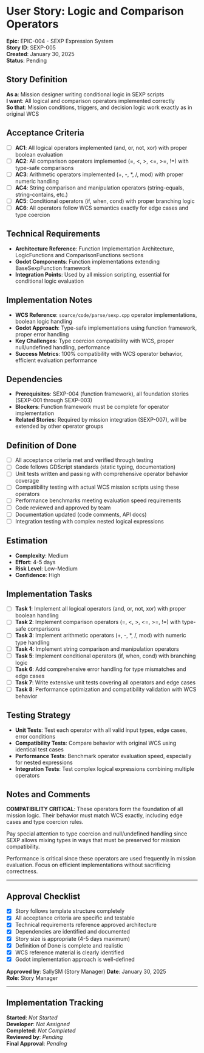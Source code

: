 # User Story: Logic and Comparison Operators

**Epic**: EPIC-004 - SEXP Expression System  
**Story ID**: SEXP-005  
**Created**: January 30, 2025  
**Status**: Pending

## Story Definition
**As a**: Mission designer writing conditional logic in SEXP scripts  
**I want**: All logical and comparison operators implemented correctly  
**So that**: Mission conditions, triggers, and decision logic work exactly as in original WCS

## Acceptance Criteria
- [ ] **AC1**: All logical operators implemented (and, or, not, xor) with proper boolean evaluation
- [ ] **AC2**: All comparison operators implemented (=, <, >, <=, >=, !=) with type-safe comparisons
- [ ] **AC3**: Arithmetic operators implemented (+, -, *, /, mod) with proper numeric handling
- [ ] **AC4**: String comparison and manipulation operators (string-equals, string-contains, etc.)
- [ ] **AC5**: Conditional operators (if, when, cond) with proper branching logic
- [ ] **AC6**: All operators follow WCS semantics exactly for edge cases and type coercion

## Technical Requirements
- **Architecture Reference**: Function Implementation Architecture, LogicFunctions and ComparisonFunctions sections
- **Godot Components**: Function implementations extending BaseSexpFunction framework
- **Integration Points**: Used by all mission scripting, essential for conditional logic evaluation

## Implementation Notes
- **WCS Reference**: `source/code/parse/sexp.cpp` operator implementations, boolean logic handling
- **Godot Approach**: Type-safe implementations using function framework, proper error handling
- **Key Challenges**: Type coercion compatibility with WCS, proper null/undefined handling, performance
- **Success Metrics**: 100% compatibility with WCS operator behavior, efficient evaluation performance

## Dependencies
- **Prerequisites**: SEXP-004 (function framework), all foundation stories (SEXP-001 through SEXP-003)
- **Blockers**: Function framework must be complete for operator implementation
- **Related Stories**: Required by mission integration (SEXP-007), will be extended by other operator groups

## Definition of Done
- [ ] All acceptance criteria met and verified through testing
- [ ] Code follows GDScript standards (static typing, documentation)
- [ ] Unit tests written and passing with comprehensive operator behavior coverage
- [ ] Compatibility testing with actual WCS mission scripts using these operators
- [ ] Performance benchmarks meeting evaluation speed requirements
- [ ] Code reviewed and approved by team
- [ ] Documentation updated (code comments, API docs)
- [ ] Integration testing with complex nested logical expressions

## Estimation
- **Complexity**: Medium
- **Effort**: 4-5 days
- **Risk Level**: Low-Medium
- **Confidence**: High

## Implementation Tasks
- [ ] **Task 1**: Implement all logical operators (and, or, not, xor) with proper boolean handling
- [ ] **Task 2**: Implement comparison operators (=, <, >, <=, >=, !=) with type-safe comparisons
- [ ] **Task 3**: Implement arithmetic operators (+, -, *, /, mod) with numeric type handling
- [ ] **Task 4**: Implement string comparison and manipulation operators
- [ ] **Task 5**: Implement conditional operators (if, when, cond) with branching logic
- [ ] **Task 6**: Add comprehensive error handling for type mismatches and edge cases
- [ ] **Task 7**: Write extensive unit tests covering all operators and edge cases
- [ ] **Task 8**: Performance optimization and compatibility validation with WCS behavior

## Testing Strategy
- **Unit Tests**: Test each operator with all valid input types, edge cases, error conditions
- **Compatibility Tests**: Compare behavior with original WCS using identical test cases
- **Performance Tests**: Benchmark operator evaluation speed, especially for nested expressions
- **Integration Tests**: Test complex logical expressions combining multiple operators

## Notes and Comments
**COMPATIBILITY CRITICAL**: These operators form the foundation of all mission logic. Their behavior must match WCS exactly, including edge cases and type coercion rules.

Pay special attention to type coercion and null/undefined handling since SEXP allows mixing types in ways that must be preserved for mission compatibility.

Performance is critical since these operators are used frequently in mission evaluation. Focus on efficient implementations without sacrificing correctness.

---

## Approval Checklist
- [x] Story follows template structure completely
- [x] All acceptance criteria are specific and testable
- [x] Technical requirements reference approved architecture
- [x] Dependencies are identified and documented
- [x] Story size is appropriate (4-5 days maximum)
- [x] Definition of Done is complete and realistic
- [x] WCS reference material is clearly identified
- [x] Godot implementation approach is well-defined

**Approved by**: SallySM (Story Manager) **Date**: January 30, 2025  
**Role**: Story Manager

---

## Implementation Tracking
**Started**: _Not Started_  
**Developer**: _Not Assigned_  
**Completed**: _Not Completed_  
**Reviewed by**: _Pending_  
**Final Approval**: _Pending_